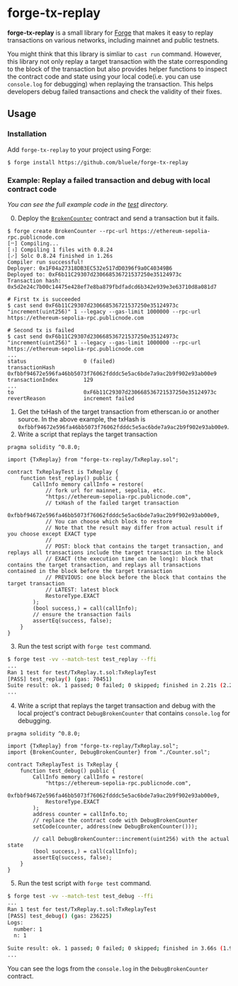 # forge-tx-replay

**forge-tx-replay** is a small library for [Forge](https://github.com/foundry-rs/foundry) that makes it easy to replay transactions on various networks, including mainnet and public testnets.

You might think that this library is simliar to `cast run` command. However, this library not only replay a target transaction with the state corresponding to the block of the transaction but also provides helper functions to inspect the contract code and state using your local code(i.e. you can use `console.log` for debugging) when replaying the transaction. This helps developers debug failed transactions and check the validity of their fixes.

## Usage

### Installation

Add `forge-tx-replay` to your project using Forge:

```
$ forge install https://github.com/bluele/forge-tx-replay
```

### Example: Replay a failed transaction and debug with local contract code

*You can see the full example code in the [test](./test) directory.*

0. Deploy the [`BrokenCounter`](./test/Counter.sol) contract and send a transaction but it fails.

```
$ forge create BrokenCounter --rpc-url https://ethereum-sepolia-rpc.publicnode.com
[⠒] Compiling...
[⠰] Compiling 1 files with 0.8.24
[⠔] Solc 0.8.24 finished in 1.26s
Compiler run successful!
Deployer: 0x1F04a27318DB3EC532e517dD0396f9a0C40349B6
Deployed to: 0xF6b11C29307d230668536721537250e35124973c
Transaction hash: 0x5d2e24c7b00c14475e428ef7e8ba879fbdfadcd6b342e939e3e63710d8a081d7

# First tx is succeeded
$ cast send 0xF6b11C29307d230668536721537250e35124973c "increment(uint256)" 1 --legacy --gas-limit 1000000 --rpc-url https://ethereum-sepolia-rpc.publicnode.com

# Second tx is failed
$ cast send 0xF6b11C29307d230668536721537250e35124973c "increment(uint256)" 1 --legacy --gas-limit 1000000 --rpc-url https://ethereum-sepolia-rpc.publicnode.com
...
status                  0 (failed)
transactionHash         0xfbbf94672e596fa46bb5073f76062fdddc5e5ac6bde7a9ac2b9f902e93ab00e9
transactionIndex        129
...
to                      0xF6b11C29307d230668536721537250e35124973c
revertReason            increment failed
```

1. Get the txHash of the target transaction from etherscan.io or another source. In the above example, the txHash is `0xfbbf94672e596fa46bb5073f76062fdddc5e5ac6bde7a9ac2b9f902e93ab00e9`.
2. Write a script that replays the target transaction

```solidity
pragma solidity ^0.8.0;

import {TxReplay} from "forge-tx-replay/TxReplay.sol";

contract TxReplayTest is TxReplay {
    function test_replay() public {
        CallInfo memory callInfo = restore(
            // fork url for mainnet, sepolia, etc.
            "https://ethereum-sepolia-rpc.publicnode.com",
            // txHash of the failed target transaction
            0xfbbf94672e596fa46bb5073f76062fdddc5e5ac6bde7a9ac2b9f902e93ab00e9,
            // You can choose which block to restore
            // Note that the result may differ from actual result if you choose except EXACT type
            //
            // POST: block that contains the target transaction, and replays all transactions include the target transaction in the block
            // EXACT (the execution time can be long): block that contains the target transaction, and replays all transactions contained in the block before the target transaction
            // PREVIOUS: one block before the block that contains the target transaction
            // LATEST: latest block
            RestoreType.EXACT
        );
        (bool success,) = call(callInfo);
        // ensure the transaction fails
        assertEq(success, false);
    }
}
```

3. Run the test script with `forge test` command.

```bash
$ forge test -vv --match-test test_replay --ffi
...
Ran 1 test for test/TxReplay.t.sol:TxReplayTest
[PASS] test_replay() (gas: 70451)
Suite result: ok. 1 passed; 0 failed; 0 skipped; finished in 2.21s (2.21s CPU time)
...
```

4. Write a script that replays the target transaction and debug with the local project's contract `DebugBrokenCounter` that contains `console.log` for debugging.

```solidity
pragma solidity ^0.8.0;

import {TxReplay} from "forge-tx-replay/TxReplay.sol";
import {BrokenCounter, DebugBrokenCounter} from "./Counter.sol";

contract TxReplayTest is TxReplay {
    function test_debug() public {
        CallInfo memory callInfo = restore(
            "https://ethereum-sepolia-rpc.publicnode.com",
            0xfbbf94672e596fa46bb5073f76062fdddc5e5ac6bde7a9ac2b9f902e93ab00e9,
            RestoreType.EXACT
        );
        address counter = callInfo.to;
        // replace the contract code with DebugBrokenCounter
        setCode(counter, address(new DebugBrokenCounter()));

        // call DebugBrokenCounter::increment(uint256) with the actual state
        (bool success,) = call(callInfo);
        assertEq(success, false);
    }
}
```

5. Run the test script with `forge test` command.
```bash
$ forge test -vv --match-test test_debug --ffi
...
Ran 1 test for test/TxReplay.t.sol:TxReplayTest
[PASS] test_debug() (gas: 236225)
Logs:
  number: 1
  n: 1

Suite result: ok. 1 passed; 0 failed; 0 skipped; finished in 3.66s (1.94s CPU time)
...
```

You can see the logs from the `console.log` in the `DebugBrokenCounter` contract.

